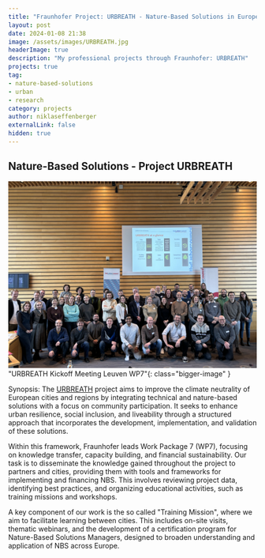 ```yaml
---
title: "Fraunhofer Project: URBREATH - Nature-Based Solutions in Europe"
layout: post
date: 2024-01-08 21:38
image: /assets/images/URBREATH.jpg
headerImage: true
description: "My professional projects through Fraunhofer: URBREATH"
projects: true
tag:
- nature-based-solutions
- urban
- research
category: projects
author: niklaseffenberger
externalLink: false
hidden: true
---
```


## Nature-Based Solutions - Project URBREATH

![URBREATH Kickoff Meeting Niklas](/assets/images/URBREATH_consortium.jpg)"URBREATH Kickoff Meeting Leuven WP7"{: class="bigger-image" }

Synopsis: The [URBREATH][1] project aims to improve the climate neutrality of European cities and regions by integrating technical and nature-based solutions with a focus on community participation. It seeks to enhance urban resilience, social inclusion, and liveability through a structured approach that incorporates the development, implementation, and validation of these solutions.

Within this framework, Fraunhofer leads Work Package 7 (WP7), focusing on knowledge transfer, capacity building, and financial sustainability. Our task is to disseminate the knowledge gained throughout the project to partners and cities, providing them with tools and frameworks for implementing and financing NBS. This involves reviewing project data, identifying best practices, and organizing educational activities, such as training missions and workshops.

A key component of our work is the so called "Training Mission", where we aim to facilitate learning between cities. This includes on-site visits, thematic webinars, and the development of a certification program for Nature-Based Solutions Managers, designed to broaden understanding and application of NBS across Europe.

[1]: https://cordis.europa.eu/project/id/101139711

